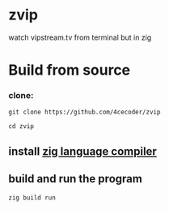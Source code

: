 # zvip
watch vipstream.tv from terminal but in zig

# Build from source

### clone: 
`git clone https://github.com/4cecoder/zvip`

`cd zvip`

## install [zig language compiler](https://ziglang.org/learn/getting-started/#installing-zig)

## build and run the program
`zig build run`
